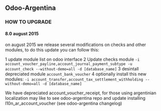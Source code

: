 ## Odoo-Argentina

### HOW TO UPGRADE
#### 8.0 august 2015
on august 2015 we release several modifications on checks and other modules, to do this update you can follow this:

1 update module list on odoo interface
2 Update checks module `-i account_voucher_payline,account_journal_payment_subtype -u account_check --without-demo=all -d [database_name]`
3 desintall depreciated module `account_bank_voucher`
4 optionally install this new modules: `-i account_transfer,account_tax_settlement_withholding --without-demo=all -d [database_name]`

We have depreciated account_voucher_receipt, for those using argentinian localization may like to see odoo-argentina repo and update installing l10n_ar_account_voucher (see odoo-argentina changelog)